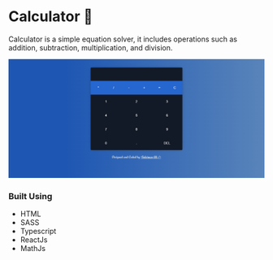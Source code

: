 # Calculator 🧮  

Calculator is a simple equation solver, it includes operations such as addition, subtraction, multiplication, and division.

![Alt text](./site-image.png)

### Built Using
- HTML
- SASS
- Typescript 
- ReactJs
- MathJs

